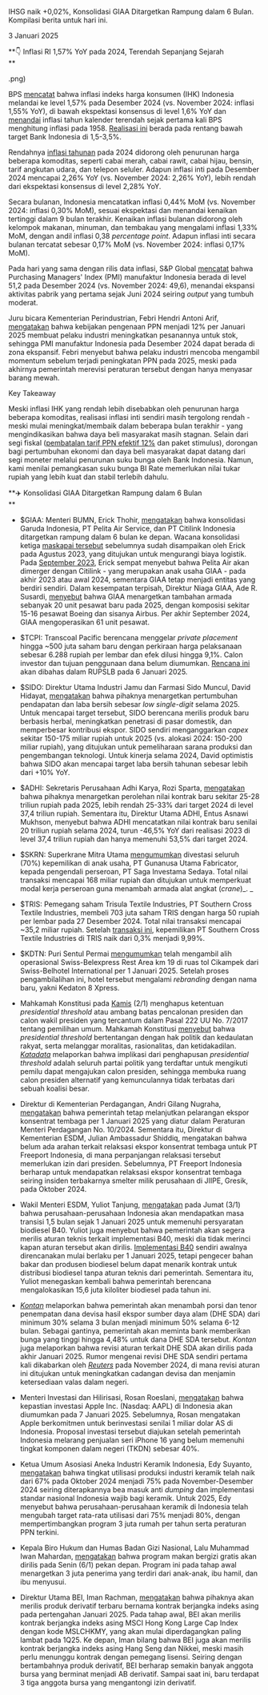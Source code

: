 IHSG naik +0,02%, Konsolidasi GIAA Ditargetkan Rampung dalam 6 Bulan. Kompilasi berita untuk hari ini.

3 Januari 2025

**👇 Inflasi RI 1,57% YoY pada 2024, Terendah Sepanjang Sejarah  
**

.png)

BPS [mencatat](https://www.bps.go.id/id/pressrelease/2025/01/02/2397/pada-desember-2024-inflasi-year-on-year--y-on-y--adalah-sebesar-1-57-persen-.html) bahwa inflasi indeks harga konsumen (IHK) Indonesia melandai ke level 1,57% pada Desember 2024 (vs. November 2024: inflasi 1,55% YoY), di bawah ekspektasi konsensus di level 1,6% YoY dan [menandai](https://www.cnnindonesia.com/ekonomi/20250102124202-532-1183077/inflasi-indonesia-2024-terendah-sepanjang-sejarah-kenapa) inflasi tahun kalender terendah sejak pertama kali BPS menghitung inflasi pada 1958. [Realisasi ini](https://www.bi.go.id/id/publikasi/ruang-media/news-release/Pages/sp_270125.aspx%5C) berada pada rentang bawah target Bank Indonesia di 1,5-3,5%.

Rendahnya [inflasi tahunan](https://www.tempo.co/ekonomi/makin-pedas-harga-cabai-rawit-merah-kini-tembus-rp-144-ribuan-per-kilogram-112575) pada 2024 didorong oleh penurunan harga beberapa komoditas, seperti cabai merah, cabai rawit, cabai hijau, bensin, tarif angkutan udara, dan telepon seluler. Adapun inflasi inti pada Desember 2024 mencapai 2,26% YoY (vs. November 2024: 2,26% YoY), lebih rendah dari ekspektasi konsensus di level 2,28% YoY.

Secara bulanan, Indonesia mencatatkan inflasi 0,44% MoM (vs. November 2024: inflasi 0,30% MoM), sesuai ekspektasi dan menandai kenaikan tertinggi dalam 9 bulan terakhir. Kenaikan inflasi bulanan didorong oleh kelompok makanan, minuman, dan tembakau yang mengalami inflasi 1,33% MoM, dengan andil inflasi 0,38 _percentage point_. Adapun inflasi inti secara bulanan tercatat sebesar 0,17% MoM (vs. November 2024: inflasi 0,17% MoM).

Pada hari yang sama dengan rilis data inflasi, S&P Global [mencatat](https://www.pmi.spglobal.com/Public/Home/PressRelease/b6b2ac37a0f145a4942108750cccf4da) bahwa Purchasing Managers' Index (PMI) manufaktur Indonesia berada di level 51,2 pada Desember 2024 (vs. November 2024: 49,6), menandai ekspansi aktivitas pabrik yang pertama sejak Juni 2024 seiring _output_ yang tumbuh moderat.

Juru bicara Kementerian Perindustrian, Febri Hendri Antoni Arif, [mengatakan](https://epaper.bisnis.com/epaper/detail/page/149227/) bahwa kebijakan pengenaan PPN menjadi 12% per Januari 2025 membuat pelaku industri meningkatkan pesanannya untuk stok, sehingga PMI manufaktur Indonesia pada Desember 2024 dapat berada di zona ekspansif. Febri menyebut bahwa pelaku industri mencoba mengambil momentum sebelum terjadi peningkatan PPN pada 2025, meski pada akhirnya pemerintah merevisi peraturan tersebut dengan hanya menyasar barang mewah.

Key Takeaway

Meski inflasi IHK yang rendah lebih disebabkan oleh penurunan harga beberapa komoditas, realisasi inflasi inti sendiri masih tergolong rendah - meski mulai meningkat/membaik dalam beberapa bulan terakhir - yang mengindikasikan bahwa daya beli masyarakat masih stagnan. Selain dari segi fiskal ([pembatalan tarif PPN efektif 12%](https://snips.stockbit.com/snips-terbaru/ppn-efektif-untuk-barang-jasa-umum-tetap-11) dan paket stimulus), dorongan bagi pertumbuhan ekonomi dan daya beli masyarakat dapat datang dari segi moneter melalui penurunan suku bunga oleh Bank Indonesia. Namun, kami menilai pemangkasan suku bunga BI Rate memerlukan nilai tukar rupiah yang lebih kuat dan stabil terlebih dahulu.

**✈️ Konsolidasi GIAA Ditargetkan Rampung dalam 6 Bulan  
**

- $GIAA: Menteri BUMN, Erick Thohir, [mengatakan](https://epaper.bisnis.com/epaper/detail/page/149228/) bahwa konsolidasi Garuda Indonesia, PT Pelita Air Service, dan PT Citilink Indonesia ditargetkan rampung dalam 6 bulan ke depan. Wacana konsolidasi ketiga [maskapai tersebut](https://snips.stockbit.com/snips-terbaru/bsde-asri-diborong-pengendali-prospek-properti-cerah#:~:text=Garuda%20Indonesia%C2%A0,mengoperasikan%207%20pesawat.) sebelumnya sudah disampaikan oleh Erick pada Agustus 2023, yang ditujukan untuk mengurangi biaya logistik. Pada [September 2023](https://snips.stockbit.com/snips-terbaru/wacana-pgeo-jadi-induk-holding-geothermal-apa-efeknya#:~:text=%24GIAA%3A%20Menteri%20BUMN,99%2C99%25%20oleh%20GIAA.), Erick sempat menyebut bahwa Pelita Air akan dimerger dengan Citilink - yang merupakan anak usaha GIAA - pada akhir 2023 atau awal 2024, sementara GIAA tetap menjadi entitas yang berdiri sendiri. Dalam kesempatan terpisah, Direktur Niaga GIAA, Ade R. Susardi, [menyebut](https://market.bisnis.com/read/20250103/192/1828668/didominasi-boeing-garuda-giaa-bakal-tambah-20-pesawat-baru-pada-2025) bahwa GIAA menargetkan tambahan armada sebanyak 20 unit pesawat baru pada 2025, dengan komposisi sekitar 15-16 pesawat Boeing dan sisanya Airbus. Per akhir September 2024, GIAA mengoperasikan 61 unit pesawat.
- $TCPI: Transcoal Pacific berencana menggelar _private placement_ hingga ~500 juta saham baru dengan perkiraan harga pelaksanaan sebesar 6.288 rupiah per lembar dan efek dilusi hingga 9,1%. Calon investor dan tujuan penggunaan dana belum diumumkan. [Rencana ini](https://www.idx.co.id/StaticData/NewsAndAnnouncement/ANNOUNCEMENTSTOCK/From_EREP/202501/5045cb2f99_ffe99f13a0.pdf) akan dibahas dalam RUPSLB pada 6 Januari 2025.
- $SIDO: Direktur Utama Industri Jamu dan Farmasi Sido Muncul, David Hidayat, [mengatakan](https://epaper.kontan.co.id/mobile/harian/2025/01/03) bahwa pihaknya menargetkan pertumbuhan pendapatan dan laba bersih sebesar _low single-digit_ selama 2025. Untuk mencapai target tersebut, SIDO berencana merilis produk baru berbasis herbal, meningkatkan penetrasi di pasar domestik, dan memperbesar kontribusi ekspor. SIDO sendiri menganggarkan _capex_ sekitar 150-175 miliar rupiah untuk 2025 (vs. alokasi 2024: 150-200 miliar rupiah), yang ditujukan untuk pemeliharaan sarana produksi dan pengembangan teknologi. Untuk kinerja selama 2024, David optimistis bahwa SIDO akan mencapai target laba bersih tahunan sebesar lebih dari +10% YoY.
- $ADHI: Sekretaris Perusahaan Adhi Karya, Rozi Sparta, [mengatakan](https://market.bisnis.com/read/20250103/192/1828626/adhi-karya-adhi-incar-nilai-kontrak-baru-rp28-triliun-untuk-2025) bahwa pihaknya menargetkan perolehan nilai kontrak baru sekitar 25-28 triliun rupiah pada 2025, lebih rendah 25-33% dari target 2024 di level 37,4 triliun rupiah. Sementara itu, Direktur Utama ADHI, Entus Asnawi Mukhson, menyebut bahwa ADHI mencatatkan nilai kontrak baru senilai 20 triliun rupiah selama 2024, turun -46,5% YoY dari realisasi 2023 di level 37,4 triliun rupiah dan hanya memenuhi 53,5% dari target 2024.
- $SKRN: Superkrane Mitra Utama [mengumumkan](https://www.idx.co.id/StaticData/NewsAndAnnouncement/ANNOUNCEMENTSTOCK/From_EREP/202501/21bf1d6d1d_0380ad964c.pdf) divestasi seluruh (70%) kepemilikan di anak usaha, PT Gunanusa Utama Fabricator, kepada pengendali perseroan, PT Saga Investama Sedaya. Total nilai transaksi mencapai 168 miliar rupiah dan ditujukan untuk memperkuat modal kerja perseroan guna menambah armada alat angkat (_crane_)\_. \_
- $TRIS: Pemegang saham Trisula Textile Industries, PT Southern Cross Textile Industries, membeli 703 juta saham TRIS dengan harga 50 rupiah per lembar pada 27 Desember 2024. Total nilai transaksi mencapai ~35,2 miliar rupiah. Setelah [transaksi ini](https://www.idx.co.id/StaticData/NewsAndAnnouncement/ANNOUNCEMENTSTOCK/From_EREP/202501/b50b7001ae_75832cc610.pdf), kepemilikan PT Southern Cross Textile Industries di TRIS naik dari 0,3% menjadi 9,99%.
- $KDTN: Puri Sentul Permai [mengumumkan](https://www.idx.co.id/StaticData/NewsAndAnnouncement/ANNOUNCEMENTSTOCK/From_EREP/202501/e9740fe521_c7153a019b.pdf) telah mengambil alih operasional Swiss-Belexpress Rest Area km 19 di ruas tol Cikampek dari Swiss-Belhotel International per 1 Januari 2025. Setelah proses pengambilalihan ini, hotel tersebut mengalami _rebranding_ dengan nama baru, yakni Kedaton 8 Xpress.

- Mahkamah Konstitusi pada [Kamis](https://nasional.kompas.com/read/2025/01/02/15340511/mk-hapus-ketentuan-presidential-threshold) (2/1) menghapus ketentuan _presidential threshold_ atau ambang batas pencalonan presiden dan calon wakil presiden yang tercantum dalam Pasal 222 UU No. 7/2017 tentang pemilihan umum. Mahkamah Konstitusi [menyebut](https://www.mkri.id/index.php?page=web.Berita&id=21997) bahwa _presidential threshold_ bertentangan dengan hak politik dan kedaulatan rakyat, serta melanggar moralitas, rasionalitas, dan ketidakadilan. _[Katadata](https://katadata.co.id/berita/nasional/677685e1c5450/kans-anies-hingga-ahok-maju-capres-usai-mk-hapus-ambang-batas-presiden)_ melaporkan bahwa implikasi dari penghapusan _presidential threshold_ adalah seluruh partai politik yang terdaftar untuk mengikuti pemilu dapat mengajukan calon presiden, sehingga membuka ruang calon presiden alternatif yang kemunculannya tidak terbatas dari sebuah koalisi besar.
- Direktur di Kementerian Perdagangan, Andri Gilang Nugraha, [mengatakan](https://epaper.kontan.co.id/mobile/harian/2025/01/03) bahwa pemerintah tetap melanjutkan pelarangan ekspor konsentrat tembaga per 1 Januari 2025 yang diatur dalam Peraturan Menteri Perdagangan No. 10/2024. Sementara itu, Direktur di Kementerian ESDM, Julian Ambassadur Shiddiq, mengatakan bahwa belum ada arahan terkait relaksasi ekspor konsentrat tembaga untuk PT Freeport Indonesia, di mana perpanjangan relaksasi tersebut memerlukan izin dari presiden. Sebelumnya, PT Freeport Indonesia berharap untuk mendapatkan relaksasi ekspor konsentrat tembaga seiring insiden terbakarnya smelter milik perusahaan di JIIPE, Gresik, pada Oktober 2024.
- Wakil Menteri ESDM, Yuliot Tanjung, [mengatakan](https://www.reuters.com/markets/commodities/indonesian-firms-get-1-12-months-implement-new-b40-biodiesel-mix-2025-01-03/) pada Jumat (3/1) bahwa perusahaan-perusahaan Indonesia akan mendapatkan masa transisi 1,5 bulan sejak 1 Januari 2025 untuk memenuhi persyaratan biodiesel B40. Yuliot juga menyebut bahwa pemerintah akan segera merilis aturan teknis terkait implementasi B40, meski dia tidak merinci kapan aturan tersebut akan dirilis. [Implementasi B40](https://snips.stockbit.com/snips-terbaru/ppn-efektif-untuk-barang-jasa-umum-tetap-11#:~:text=Reuters%C2%A0melaporkan%20pada,B40%20pada%202025.) sendiri awalnya direncanakan mulai berlaku per 1 Januari 2025, tetapi pengecer bahan bakar dan produsen biodiesel belum dapat menarik kontrak untuk distribusi biodiesel tanpa aturan teknis dari pemerintah. Sementara itu, Yuliot menegaskan kembali bahwa pemerintah berencana mengalokasikan 15,6 juta kiloliter biodiesel pada tahun ini.
- _[Kontan](https://epaper.kontan.co.id/mobile/harian/2025/01/03)_ melaporkan bahwa pemerintah akan menambah porsi dan tenor penempatan dana devisa hasil ekspor sumber daya alam (DHE SDA) dari minimum 30% selama 3 bulan menjadi minimum 50% selama 6-12 bulan. Sebagai gantinya, pemerintah akan meminta bank memberikan bunga yang tinggi hingga 4,48% untuk dana DHE SDA tersebut. _Kontan_ juga melaporkan bahwa revisi aturan terkait DHE SDA akan dirilis pada akhir Januari 2025. Rumor mengenai revisi DHE SDA sendiri pertama kali dikabarkan oleh _[Reuters](https://snips.stockbit.com/snips-terbaru/data-manufaktur-dan-ketenagakerjaan-as-melemah#:~:text=Reuters%C2%A0melaporkan,minimal%203%20bulan.)_ pada November 2024, di mana revisi aturan ini ditujukan untuk meningkatkan cadangan devisa dan menjamin ketersediaan valas dalam negeri.
- Menteri Investasi dan Hilirisasi, Rosan Roeslani, [mengatakan](https://katadata.co.id/berita/industri/677669afdfbbe/menteri-investasi-apple-umumkan-proyek-investasi-di-indonesia-pada-7-januari) bahwa kepastian investasi Apple Inc. (Nasdaq: AAPL) di Indonesia akan diumumkan pada 7 Januari 2025. Sebelumnya, Rosan mengatakan Apple berkomitmen untuk berinvestasi senilai 1 miliar dolar AS di Indonesia. Proposal investasi tersebut diajukan setelah pemerintah Indonesia melarang penjualan seri iPhone 16 yang belum memenuhi tingkat komponen dalam negeri (TKDN) sebesar 40%.
- Ketua Umum Asosiasi Aneka Industri Keramik Indonesia, Edy Suyanto, [mengatakan](https://katadata.co.id/berita/industri/67764e4c7abab/utilisasi-naik-akhir-tahun-industri-keramik-ubah-target-produksi-2025) bahwa tingkat utilisasi produksi industri keramik telah naik dari 67% pada Oktober 2024 menjadi 75% pada November-Desember 2024 seiring diterapkannya bea masuk anti _dumping_ dan implementasi standar nasional Indonesia wajib bagi keramik. Untuk 2025, Edy menyebut bahwa perusahaan-perusahaan keramik di Indonesia telah mengubah target rata-rata utilisasi dari 75% menjadi 80%, dengan mempertimbangkan program 3 juta rumah per tahun serta peraturan PPN terkini.
- Kepala Biro Hukum dan Humas Badan Gizi Nasional, Lalu Muhammad Iwan Mahardan, [mengatakan](https://epaper.kontan.co.id/mobile/harian/2025/01/03) bahwa program makan bergizi gratis akan dirilis pada Senin (6/1) pekan depan. Program ini pada tahap awal menargetkan 3 juta penerima yang terdiri dari anak-anak, ibu hamil, dan ibu menyusui.
- Direktur Utama BEI, Iman Rachman, [mengatakan](https://investasi.kontan.co.id/news/bei-rilis-kontrak-berjangka-indeks-asing-pilih-msci-hong-kong-large-cap-index) bahwa pihaknya akan merilis produk derivatif terbaru bernama kontrak berjangka indeks asing pada pertengahan Januari 2025. Pada tahap awal, BEI akan merilis kontrak berjangka indeks asing MSCI Hong Kong Large Cap Index dengan kode MSLCHKMY, yang akan mulai diperdagangkan paling lambat pada 1Q25. Ke depan, Iman bilang bahwa BEI juga akan merilis kontrak berjangka indeks asing Hang Seng dan Nikkei, meski masih perlu menunggu kontrak dengan pemegang lisensi. Seiring dengan bertambahnya produk derivatif, BEI berharap semakin banyak anggota bursa yang berminat menjadi AB derivatif. Sampai saat ini, baru terdapat 3 tiga anggota bursa yang mengantongi izin derivatif.
